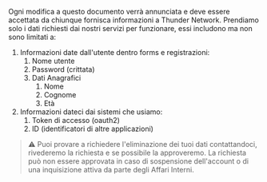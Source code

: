 Ogni modifica a questo documento verrà annunciata e deve essere accettata da chiunque fornisca informazioni a Thunder Network.
Prendiamo solo i dati richiesti dai nostri servizi per funzionare, essi includono ma non sono limitati a:
1. Informazioni date dall'utente dentro forms e registrazioni:
    1. Nome utente
    2. Password (crittata)
    3. Dati Anagrafici
	    1. Nome
	    2. Cognome
	    3. Età
2. Informazioni dateci dai sistemi che usiamo:
    1. Token di accesso (oauth2)
    2. ID (identificatori di altre applicazioni)

> ⚠️ Puoi provare a richiedere l'eliminazione dei tuoi dati contattandoci, rivederemo la richiesta e se possibile la approveremo. La richiesta può non essere approvata in caso di sospensione dell'account o di una inquisizione attiva da parte degli Affari Interni.
